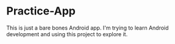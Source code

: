 Practice-App
============
This is just a bare bones Android app. I'm trying to learn Android
development and using this project to explore it.
